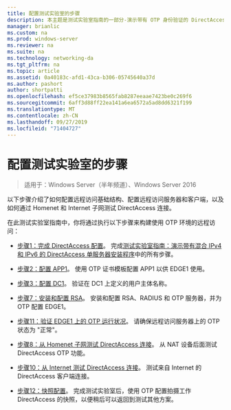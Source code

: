 ```yaml
---
title: 配置测试实验室的步骤
description: 本主题是测试实验室指南的一部分-演示带有 OTP 身份验证的 DirectAccess 和用于 Windows Server 2016 的 RSA SecurID
manager: brianlic
ms.custom: na
ms.prod: windows-server
ms.reviewer: na
ms.suite: na
ms.technology: networking-da
ms.tgt_pltfrm: na
ms.topic: article
ms.assetid: 0a40183c-afd1-43ca-b306-05745640a37d
ms.author: pashort
author: shortpatti
ms.openlocfilehash: ef5ce37983b8565fab8287eeaae7423be0c269f6
ms.sourcegitcommit: 6aff3d88ff22ea141a6ea6572a5ad8dd6321f199
ms.translationtype: MT
ms.contentlocale: zh-CN
ms.lasthandoff: 09/27/2019
ms.locfileid: "71404727"
---
```

# <a name="steps-for-configuring-the-test-lab"></a>配置测试实验室的步骤

>适用于：Windows Server（半年频道）、Windows Server 2016

以下步骤介绍了如何配置远程访问基础结构、配置远程访问服务器和客户端，以及如何通过 Homenet 和 Internet 子网测试 DirectAccess 连接。  
  
在此测试实验室指南中，你将通过执行以下步骤来构建使用 OTP 环境的远程访问：  
  
-   [步骤1：完成 DirectAccess 配置](assetId:///4dbf877f-02fb-439b-907a-f5b3f1d8afa6)。 完成[测试实验室指南：演示带有混合 IPv4 和 IPv6 的 DirectAccess 单服务器安装程序](https://go.microsoft.com/fwlink/p/?LinkId=237004)中的所有步骤。  
  
-   [步骤2：配置 APP1](assetId:///c1bb590f-91d4-4ed5-bceb-b0e36eabd4ff)。 使用 OTP 证书模板配置 APP1 以供 EDGE1 使用。  
  
-   [步骤3：配置 DC1](assetId:///904a6edc-a771-45ed-9630-a34a680bb522)。 验证在 DC1 上定义的用户主体名称。  
  
-   [步骤7：安装和配置 RSA](assetId:///baa4c28c-add7-42e2-8afd-ccc7a559406a)。 安装和配置 RSA、RADIUS 和 OTP 服务器，并为 OTP 配置 EDGE1。  
  
-   [步骤11：验证 EDGE1 上的 OTP 运行状况](assetId:///3b397a4a-8478-47f2-a932-9e8e048c14ba)。 请确保远程访问服务器上的 OTP 状态为 "正常"。  
  
-   [步骤8：从 Homenet 子网测试 DirectAccess 连接](assetId:///ba1652a6-0692-4add-91ca-34a84956ba14)。 从 NAT 设备后面测试 DirectAccess OTP 功能。  
  
-   [步骤10：从 Internet 测试 DirectAccess 连接](assetId:///321149eb-5f23-4a0b-b8fb-1244540126e9)。 测试来自 Internet 的 DirectAccess 客户端连接。  
  
-   [步骤12：快照配置](assetId:///8a51ed3c-9c32-402f-85d1-617ce46845b4)。 完成测试实验室后，使用 OTP 配置拍摄工作 DirectAccess 的快照，以便稍后可以返回到测试其他方案。  
  



